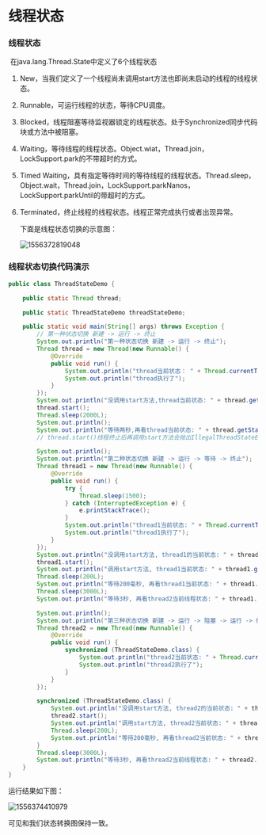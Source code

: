 # 线程状态

### 线程状态

​	在java.lang.Thread.State中定义了6个线程状态

1. New，当我们定义了一个线程尚未调用start方法也即尚未启动的线程的线程状态。

2. Runnable，可运行线程的状态，等待CPU调度。

3. Blocked，线程阻塞等待监视器锁定的线程状态。处于Synchronized同步代码块或方法中被阻塞。

4. Waiting，等待线程的线程状态。Object.wiat，Thread.join，LockSupport.park的不带超时的方式。

5. Timed Waiting，具有指定等待时间的等待线程的线程状态。Thread.sleep，Object.wait，Thread.join，LockSupport.parkNanos，LockSupport.parkUntil的带超时的方式。

6. Terminated，终止线程的线程状态。线程正常完成执行或者出现异常。

   下面是线程状态切换的示意图：

   ![1556372819048](C:\Users\zhu\AppData\Roaming\Typora\typora-user-images\1556372819048.png)
   
   

### 线程状态切换代码演示

```java
public class ThreadStateDemo {

    public static Thread thread;

    public static ThreadStateDemo threadStateDemo;

    public static void main(String[] args) throws Exception {
        // 第一种状态切换 新建 -> 运行 -> 终止
        System.out.println("第一种状态切换 新建 -> 运行 -> 终止");
        Thread thread = new Thread(new Runnable() {
            @Override
            public void run() {
                System.out.println("thread当前状态： " + Thread.currentThread().getState().toString());
                System.out.println("thread执行了");
            }
        });
        System.out.println("没调用start方法,thread当前状态: " + thread.getState().toString());
        thread.start();
        Thread.sleep(2000L);
        System.out.println();
        System.out.println("等待两秒,再看thread当前状态: " + thread.getState().toString());
        // thread.start()线程终止后再调用start方法会抛出IllegalThreadStateException

        System.out.println();
        System.out.println("第二种状态切换 新建 -> 运行 -> 等待 -> 终止");
        Thread thread1 = new Thread(new Runnable() {
            @Override
            public void run() {
                try {
                    Thread.sleep(1500);
                } catch (InterruptedException e) {
                    e.printStackTrace();
                }
                System.out.println("thread1当前状态: " + Thread.currentThread().getState().toString());
                System.out.println("thread1执行了");
            }
        });
        System.out.println("没调用start方法, thread1的当前状态: " + thread1.getState().toString());
        thread1.start();
        System.out.println("调用start方法, thread1当前状态: " + thread1.getState().toString());
        Thread.sleep(200L);
        System.out.println("等待200毫秒, 再看thread1当前状态: " + thread1.getState().toString());
        Thread.sleep(3000L);
        System.out.println("等待3秒, 再看thread2当前线程状态: " + thread1.getState().toString());

        System.out.println();
        System.out.println("第三种状态切换 新建 -> 运行 -> 阻塞 -> 运行 -> 终止");
        Thread thread2 = new Thread(new Runnable() {
            @Override
            public void run() {
                synchronized (ThreadStateDemo.class) {
                    System.out.println("thread2当前状态: " + Thread.currentThread().getState().toString());
                    System.out.println("thread2执行了");
                }
            }
        });

        synchronized (ThreadStateDemo.class) {
            System.out.println("没调用start方法, thread2的当前状态: " + thread2.getState().toString());
            thread2.start();
            System.out.println("调用start方法, thread2当前状态: " + thread2.getState().toString());
            Thread.sleep(200L);
            System.out.println("等待200毫秒, 再看thread2当前状态: " + thread2.getState().toString());
        }
        Thread.sleep(3000L);
        System.out.println("等待3秒, 再看thread2当前线程状态: " + thread2.getState().toString());
    }
}
```

运行结果如下图：

![1556374410979](C:\Users\zhu\AppData\Roaming\Typora\typora-user-images\1556374410979.png)

可见和我们状态转换图保持一致。




